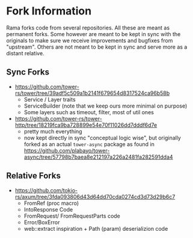 # Fork Information

Rama forks code from several repositories. All these are meant as permanent forks.
Some however are meant to be kept in sync with the originals to make sure we receive
improvements and bugfixes from "upstream". Others are not meant to be kept in sync and serve more
as a distant relative.

## Sync Forks

- <https://github.com/tower-rs/tower/tree/39adf5c509a1b2141f679654d8317524ca96b58b>
  - Service / Layer traits
  - ServiceBuilder (note that we keep ours more minimal on purpose)
  - Some layers such as timeout, filter, most of util ones
- <https://github.com/tower-rs/tower-http/tree/18219fca9ba728899e54e70f11026dd7dddf6d7e>
  - pretty much everything
  - now kept directly in sync "conceptual logic wise",
    but originally forked as an actual `tower-async` package as found in
    <https://github.com/plabayo/tower-async/tree/57798b7baea8e212197a226a2481fa282591dda4>

## Relative Forks

- <https://github.com/tokio-rs/axum/tree/3fda093806d43d64dd70cda0274cd3d73d29b6c7>
  - FromRef (proc macro)
  - IntoResponse Code
  - FromRequest/ FromRequestParts code
  - Error/BoxError
  - web::extract inspiration + Path (param) deserializion code